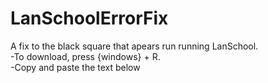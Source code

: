 # LanSchoolErrorFix
A fix to the black square that apears run running LanSchool.<br>
-To download, press {windows} + R. <br>
-Copy and paste the text below <br>
